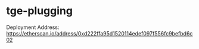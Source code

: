 # tge-plugging

Deployment Address: https://etherscan.io/address/0xd222ffa95d1520114edef097f556fc9befbd6c02
